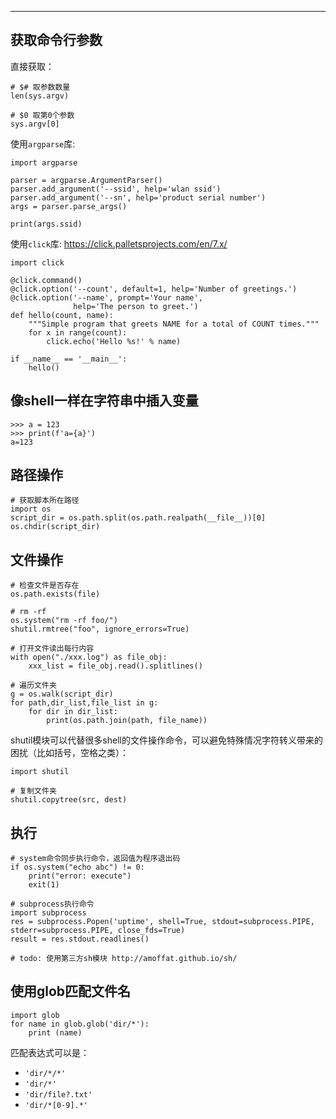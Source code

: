 

---



## 获取命令行参数

直接获取：

```
# $# 取参数数量
len(sys.argv)

# $0 取第0个参数
sys.argv[0]
```

使用`argparse`库:

```
import argparse

parser = argparse.ArgumentParser()
parser.add_argument('--ssid', help='wlan ssid')
parser.add_argument('--sn', help='product serial number')
args = parser.parse_args()

print(args.ssid)
```

使用`click`库: https://click.palletsprojects.com/en/7.x/

```
import click

@click.command()
@click.option('--count', default=1, help='Number of greetings.')
@click.option('--name', prompt='Your name',
              help='The person to greet.')
def hello(count, name):
    """Simple program that greets NAME for a total of COUNT times."""
    for x in range(count):
        click.echo('Hello %s!' % name)

if __name__ == '__main__':
    hello()
```



## 像shell一样在字符串中插入变量

```
>>> a = 123
>>> print(f'a={a}')
a=123
```



## 路径操作

```
# 获取脚本所在路径
import os
script_dir = os.path.split(os.path.realpath(__file__))[0]
os.chdir(script_dir)
```



## 文件操作

```
# 检查文件是否存在
os.path.exists(file)

# rm -rf
os.system("rm -rf foo/")
shutil.rmtree("foo", ignore_errors=True)

# 打开文件读出每行内容
with open("./xxx.log") as file_obj:
	xxx_list = file_obj.read().splitlines()

# 遍历文件夹
g = os.walk(script_dir)
for path,dir_list,file_list in g:
    for dir in dir_list:
        print(os.path.join(path, file_name))

```



shutil模块可以代替很多shell的文件操作命令，可以避免特殊情况字符转义带来的困扰（比如括号，空格之类）：

```
import shutil

# 复制文件夹
shutil.copytree(src, dest) 

```





## 执行

```
# system命令同步执行命令，返回值为程序退出码
if os.system("echo abc") != 0:
	print("error: execute")
	exit(1)

# subprocess执行命令
import subprocess
res = subprocess.Popen('uptime', shell=True, stdout=subprocess.PIPE, stderr=subprocess.PIPE, close_fds=True)
result = res.stdout.readlines()

# todo: 使用第三方sh模块 http://amoffat.github.io/sh/

```



## 使用glob匹配文件名

```
import glob
for name in glob.glob('dir/*'):
    print (name)
```

匹配表达式可以是：

- `'dir/*/*'`
- `'dir/*'`
- `'dir/file?.txt'`
- `'dir/*[0-9].*'`

